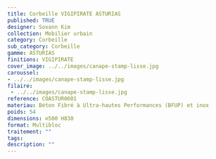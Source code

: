 ```yaml
---
title: Corbeille VIGIPIRATE ASTURIAS 
published: TRUE
designer: Sovann Kim
collection: Mobilier urbain
category: Corbeille
sub_category: Corbeille
gamme: ASTURIAS
finitions: VIGIPIRATE
cover_image: ../../images/canape-stamp-lisse.jpg
caroussel: 
- ../../images/canape-stamp-lisse.jpg
filaire: 
 - ../../images/canape-stamp-lisse.jpg
reference: COASTUR0601
materiau: Béton Fibré à Ultra-hautes Performances (BFUP) et inox
poids: 54
dimensions: ⌀500 H830 
format: Multibloc
traitement: ""
tags: 
description: ""
---
```

